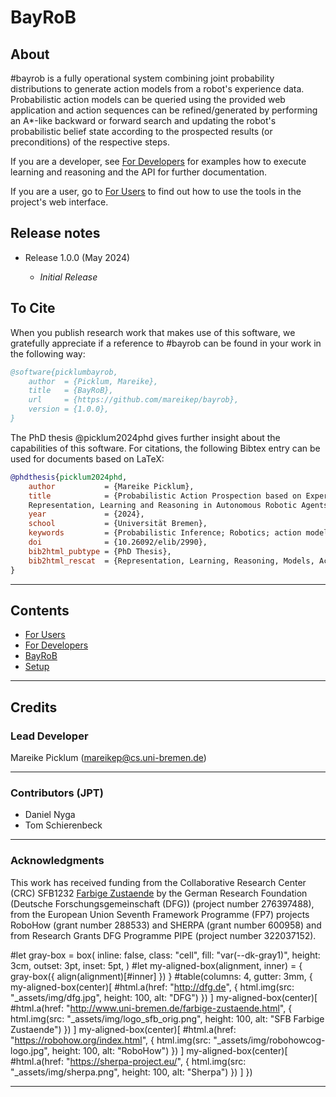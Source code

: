 # BayRoB

## About

#bayrob is a fully operational system combining joint probability distributions to generate action models from a
robot's experience data. Probabilistic action models can be queried using the provided web application and action
sequences can be refined/generated by performing an A\*-like backward or forward search and updating the robot's
probabilistic belief state according to the prospected results (or preconditions) of the respective steps.

If you are a developer, see [For Developers](devs.html) for
examples how to execute learning and reasoning and the API for further documentation.

If you are a user, go to [For Users](users.html) to find out how to use the tools in the project's web interface.

## Release notes

  - Release 1.0.0 (May 2024)

    - *Initial Release*

## To Cite

When you publish research work that makes use of this software, we gratefully appreciate if a reference to #bayrob
can be found in your work in the following way:

```bib
@software{picklumbayrob,
    author  = {Picklum, Mareike},
    title   = {BayRoB},
    url     = {https://github.com/mareikep/bayrob},
    version = {1.0.0},
}
```

The PhD thesis @picklum2024phd gives further insight about the capabilities of this software. For citations, the following Bibtex entry can be used for documents based on LaTeX:

```bib
@phdthesis{picklum2024phd,
    author           = {Mareike Picklum},
    title            = {Probabilistic Action Prospection based on Experiences - 
    Representation, Learning and Reasoning in Autonomous Robotic Agents},
    year             = {2024},
    school           = {Universität Bremen},
    keywords         = {Probabilistic Inference; Robotics; action model; },
    doi              = {10.26092/elib/2990},
    bib2html_pubtype = {PhD Thesis},
    bib2html_rescat  = {Representation, Learning, Reasoning, Models, Actions}
}
```

---

## Contents
 
- [For Users](user/intro.md)
- [For Developers](dev/intro.rst)
- [BayRoB](index.md)
- [Setup](setup/installation.md)

---

## Credits

### Lead Developer

Mareike Picklum ([mareikep\@cs.uni-bremen.de](mailto:mareikep@cs.uni-bremen.de))

---

### Contributors (JPT)

- Daniel Nyga
- Tom Schierenbeck

---

### Acknowledgments

This work has received funding from the Collaborative Research Center (CRC)
SFB1232 [Farbige Zustaende](http://www.uni-bremen.de/farbige-zustaende.html)
by the German Research Foundation (Deutsche Forschungsgemeinschaft
(DFG)) (project number 276397488), from the European Union Seventh Framework
Programme (FP7) projects RoboHow (grant number 288533) and SHERPA (grant
number 600958) and from Research Grants DFG Programme PIPE (project number
322037152).

#let gray-box = box(
  inline: false, class: "cell",
  fill: "var(--dk-gray1)", height: 3cm, outset: 3pt, inset: 5pt,
)
#let my-aligned-box(alignment, inner) = {
  gray-box({
    align(alignment)[#inner]
  })
}
#table(columns: 4, gutter: 3mm, {
  my-aligned-box(center)[
    #html.a(href: "http://dfg.de", {
      html.img(src: "_assets/img/dfg.jpg", height: 100, alt: "DFG")
    })
  ]
  my-aligned-box(center)[
        #html.a(href: "http://www.uni-bremen.de/farbige-zustaende.html", {
      html.img(src: "_assets/img/logo_sfb_orig.png", height: 100, alt: "SFB Farbige Zustaende")
    })
  ]
  my-aligned-box(center)[
    #html.a(href: "https://robohow.org/index.html", {
      html.img(src: "_assets/img/robohowcog-logo.jpg", height: 100, alt: "RoboHow")
    })
  ]
  my-aligned-box(center)[    
    #html.a(href: "https://sherpa-project.eu/", {
      html.img(src: "_assets/img/sherpa.png", height: 100, alt: "Sherpa")
    })
  ]
})

---

